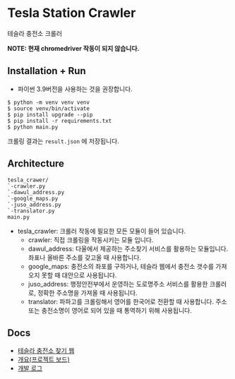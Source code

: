 # Tesla Station Crawler

테슬라 충전소 크롤러

**NOTE: 현재 chromedriver 작동이 되지 않습니다.**

## Installation + Run

* 파이썬 3.9버전을 사용하는 것을 권장합니다.

```shell
$ python -m venv venv venv
$ source venv/bin/activate
$ pip install upgrade --pip
$ pip install -r requirements.txt
$ python main.py
```

크롤링 결과는 ```result.json``` 에 저장됩니다.


## Architecture
```
tesla_crawer/
`-crawler.py
`-dawul_address.py
`-google_maps.py
`-juso_address.py
`-translator.py
main.py
```
* tesla_crawler: 크롤러 작동에 필요한 모든 모듈이 들어 있습니다.
  * crawler: 직접 크롤링을 작동시키는 모듈 입니다.
  * dawul_address: 다울에서 제공하는 주소찾기 서비스를 활용하는 모듈입니다. 좌표나 올바른 주소를 갖고올 때 사용합니다.
  * google_maps: 충전소의 좌포를 구하거나, 테슬라 웹에서 충전소 갯수를 가져오지 못할 때 대안으로 사용됩니다.
  * juso_address: 행정안전부에서 운영하는 도로명주소 서비스를 활용한 크롤러로, 정확한 주소명을 가져올 때 사용됩니다.
  * translator: 파파고를 크롤링해서 영어를 한국어로 전환할 때 사용합니다. 주소 또는 충전소명이 영어로 되어 있을 때 통역하기 위해 사용됩니다.

## Docs
* [테슬라 충전소 찾기 웹](https://www.tesla.com/ko_kr/findus?v=2&bounds=40.2904103810633%2C140.7727051941515%2C32.75308316424211%2C119.67895519415151&zoom=7&filters=supercharger%2Cdestination%20charger%2Cparty%2Cself%20serve%20demo%20drive)
* [개요(프로젝트 보드)](https://www.notion.so/6202f586cb0642a5a506181a183f61d2)
* [개발 로그](https://www.notion.so/673a844ce9ab48aca42489a400132766)